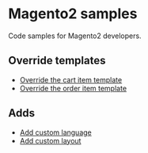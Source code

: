 # Magento2 samples
Code samples for Magento2 developers.

## Override templates
* [Override the cart item template](https://github.com/karliuka/m2.samples/tree/master/app/code/Faonni/OverrideCartItemTemplate)
* [Override the order item template](https://github.com/karliuka/m2.samples/tree/master/app/code/Faonni/OverrideOrderItemTemplate)

## Adds
* [Add custom language](https://github.com/karliuka/m2.samples/tree/master/app/code/Faonni/AddCustomLanguage)
* [Add custom layout](https://github.com/karliuka/m2.samples/tree/master/app/code/Faonni/AddCustomLayout)
